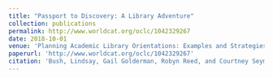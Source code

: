 ```yaml
---
title: "Passport to Discovery: A Library Adventure"
collection: publications
permalink: http://www.worldcat.org/oclc/1042329267
date: 2018-10-01
venue: 'Planning Academic Library Orientations: Examples and Strategies from Online Tutorials to Scavenger Hunts.'
paperurl: 'http://www.worldcat.org/oclc/1042329267'
citation: 'Bush, Lindsay, Gail Golderman, Robyn Reed, and Courtney Seymour. “Passport to Discovery: A Library Adventure.” <i>Planning Academic Library Orientations: Examples and Strategies from Online Tutorials to Scavenger Hunts.</i> Eds. Kylie Bailin, Ben Jahre, and Sarah Morris. Chandos, Elsevier, 2018. pp. 169-178.'
---
```

